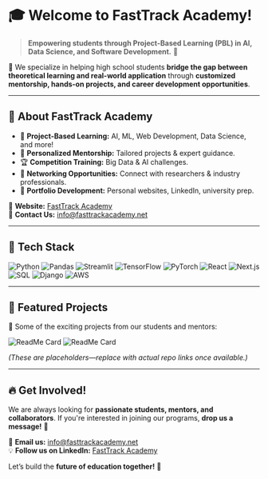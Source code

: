 # 🎓 Welcome to **FastTrack Academy**!

> **Empowering students through Project-Based Learning (PBL) in AI, Data Science, and Software Development.** 🚀

🌟 We specialize in helping high school students **bridge the gap between theoretical learning and real-world application** through **customized mentorship, hands-on projects, and career development opportunities**.

---

## 🏫 **About FastTrack Academy**

- 🔬 **Project-Based Learning:** AI, ML, Web Development, Data Science, and more!  
- 🎯 **Personalized Mentorship:** Tailored projects & expert guidance.  
- 🏆 **Competition Training:** Big Data & AI challenges.  
- 🤝 **Networking Opportunities:** Connect with researchers & industry professionals.  
- 💼 **Portfolio Development:** Personal websites, LinkedIn, university prep.  

📌 **Website:** [FastTrack Academy](https://fasttrackacademy.net/)  
📩 **Contact Us:** info@fasttrackacademy.net  

---

## 🌟 **Tech Stack**
<p>
  <img alt="Python" src="https://img.shields.io/badge/-Python-3776AB?style=flat-square&logo=Python&logoColor=white" />
  <img alt="Pandas" src="https://img.shields.io/badge/-Pandas-150458?style=flat-square&logo=Pandas&logoColor=white" />
  <img alt="Streamlit" src="https://img.shields.io/badge/-Streamlit-FF4B4B?style=flat-square&logo=streamlit&logoColor=white" />
  <img alt="TensorFlow" src="https://img.shields.io/badge/-TensorFlow-FF6F00?style=flat-square&logo=TensorFlow&logoColor=white" />
  <img alt="PyTorch" src="https://img.shields.io/badge/-PyTorch-EE4C2C?style=flat-square&logo=PyTorch&logoColor=white" />
  <img alt="React" src="https://img.shields.io/badge/-React-45b8d8?style=flat-square&logo=react&logoColor=white" />
  <img alt="Next.js" src="https://img.shields.io/badge/-Next.js-000000?style=flat-square&logo=next.js&logoColor=white" />
  <img alt="SQL" src="https://img.shields.io/badge/-SQL-4479A1?style=flat-square&logo=mysql&logoColor=white" />
  <img alt="Django" src="https://img.shields.io/badge/-Django-092E20?style=flat-square&logo=django&logoColor=white" />
  <img alt="AWS" src="https://img.shields.io/badge/-AWS-232F3E?style=flat-square&logo=amazon-aws&logoColor=white" />
</p>

---

## 📌 **Featured Projects**
🚀 Some of the exciting projects from our students and mentors:

![ReadMe Card](https://github-readme-stats.vercel.app/api/pin/?username=FastTrackAcademy&repo=adolescent-suicide-dashboard&theme=light)
![ReadMe Card](https://github-readme-stats.vercel.app/api/pin/?username=FastTrackAcademy&repo=HAMD-Drug-Analysis&theme=light)

*(These are placeholders—replace with actual repo links once available.)*

---

## 🔥 **Get Involved!**
We are always looking for **passionate students, mentors, and collaborators**. If you're interested in joining our programs, **drop us a message!** 🎯

📧 **Email us:** info@fasttrackacademy.net  
💡 **Follow us on LinkedIn:** [FastTrack Academy](https://www.linkedin.com/company/fasttrack-academy/)  

Let’s build the **future of education together!** 🚀  
